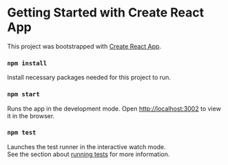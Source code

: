 # Getting Started with Create React App

This project was bootstrapped with [Create React App](https://github.com/facebook/create-react-app).

### `npm install`
Install necessary packages needed for this project to run.

### `npm start`

Runs the app in the development mode.
Open [http://localhost:3002](http://localhost:3002) to view it in the browser.

### `npm test`

Launches the test runner in the interactive watch mode.\
See the section about [running tests](https://facebook.github.io/create-react-app/docs/running-tests) for more information.